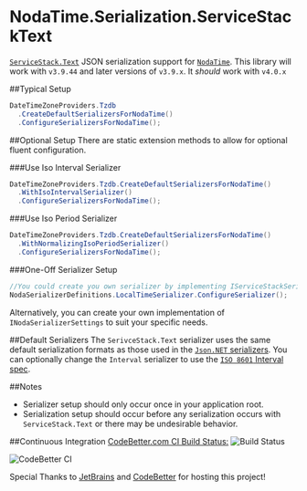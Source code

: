 NodaTime.Serialization.ServiceStackText
=======================================

[`ServiceStack.Text`](https://github.com/ServiceStack/ServiceStack.Text) JSON serialization support for [`NodaTime`](http://nodatime.org/). This library will work with `v3.9.44` and later versions of `v3.9.x`. It _should_ work with `v4.0.x` 

##Typical Setup
```cs 
DateTimeZoneProviders.Tzdb
  .CreateDefaultSerializersForNodaTime()
  .ConfigureSerializersForNodaTime();
```

##Optional Setup
There are static extension methods to allow for optional fluent configuration.

###Use Iso Interval Serializer
```cs 
DateTimeZoneProviders.Tzdb.CreateDefaultSerializersForNodaTime()
  .WithIsoIntervalSerializer()
  .ConfigureSerializersForNodaTime();
```

###Use Iso Period Serializer
```cs
DateTimeZoneProviders.Tzdb.CreateDefaultSerializersForNodaTime()
  .WithNormalizingIsoPeriodSerializer()
  .ConfigureSerializersForNodaTime();
```

###One-Off Serializer Setup
```cs 
//You could create you own serializer by implementing IServiceStackSerializer<T>
NodaSerializerDefinitions.LocalTimeSerializer.ConfigureSerializer();
```

Alternatively, you can create your own implementation of `INodaSerializerSettings` to suit your specific needs.

##Default Serializers
The `SerivceStack.Text` serializer uses the same default serialization formats as those used in the [`Json.NET` serializers](http://nodatime.org/1.2.x/userguide/serialization.html). You can optionally change the `Interval` serializer to use the [`ISO 8601` Interval spec](http://en.wikipedia.org/wiki/ISO_8601#Time_intervals).



##Notes
- Serializer setup should only occur once in your application root.
- Serialization setup should occur before any serialization occurs with `ServiceStack.Text` or there may be undesirable behavior.

##Continuous Integration
[CodeBetter.com CI Build Status:](http://teamcity.codebetter.com/viewType.html?buildTypeId=bt1209) ![Build Status](http://teamcity.codebetter.com/app/rest/builds/buildType:(id:bt1209)/statusIcon)

![CodeBetter CI](http://www.jetbrains.com/img/banners/Codebetter.png)

Special Thanks to [JetBrains](http://www.jetbrains.com/teamcity) and [CodeBetter](http://codebetter.com/codebetter-ci/) for hosting this project!
